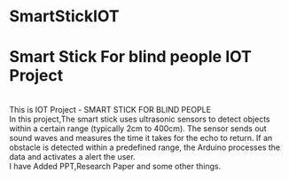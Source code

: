 # SmartStickIOT
<h1>Smart Stick For blind people IOT Project</h1>
<br>
This is IOT Project - SMART STICK FOR BLIND PEOPLE  
<br>
In this project,The smart stick uses ultrasonic sensors to detect objects within a certain range (typically 2cm to 400cm). The sensor sends out sound waves and measures the time it takes for the echo to return. If an obstacle is detected within a predefined range, the Arduino processes the data and activates a alert the user.
<br>
I have Added PPT,Research Paper and some other things.
